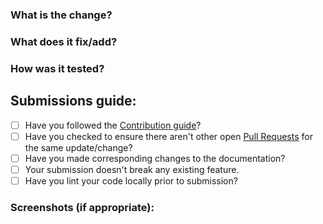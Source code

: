### What is the change?


### What does it fix/add?


### How was it tested?


## Submissions guide:
- [ ] Have you followed the [Contribution guide](https://github.com/Neilblaze/Anyxz/blob/master/CONTRIBUTING.md)?
- [ ] Have you checked to ensure there aren't other open [Pull Requests](https://github.com/Neilblaze/Anyxz/pulls) for the same update/change?
- [ ] Have you made corresponding changes to the documentation?
- [ ] Your submission doesn't break any existing feature.
- [ ] Have you lint your code locally prior to submission?

### Screenshots (if appropriate):
